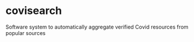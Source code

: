 # covisearch
Software system to automatically aggregate verified Covid resources from popular sources